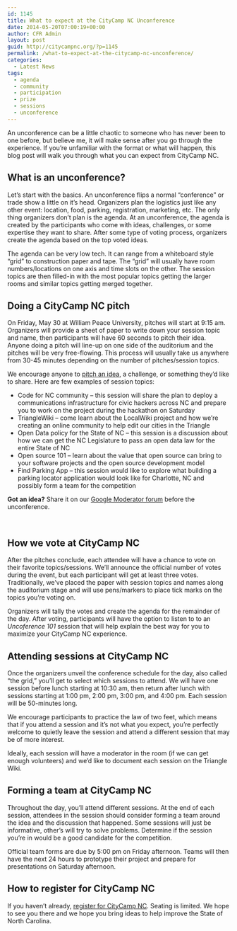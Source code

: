 ```yaml
---
id: 1145
title: What to expect at the CityCamp NC Unconference
date: 2014-05-20T07:00:19+00:00
author: CFR Admin
layout: post
guid: http://citycampnc.org/?p=1145
permalink: /what-to-expect-at-the-citycamp-nc-unconference/
categories:
  - Latest News
tags:
  - agenda
  - community
  - participation
  - prize
  - sessions
  - unconference
---
```

An unconference can be a little chaotic to someone who has never been to one before, but believe me, it will make sense after you go through the experience. If you&#8217;re unfamiliar with the format or what will happen, this blog post will walk you through what you can expect from CityCamp NC.

## What is an unconference?

Let&#8217;s start with the basics. An unconference flips a normal &#8220;conference&#8221; or trade show a little on it&#8217;s head. Organizers plan the logistics just like any other event: location, food, parking, registration, marketing, etc. The only thing organizers don&#8217;t plan<!--more--> is the agenda. At an unconference, the agenda is created by the participants who come with ideas, challenges, or some expertise they want to share. After some type of voting process, organizers create the agenda based on the top voted ideas.

The agenda can be very low tech. It can range from a whiteboard style &#8220;grid&#8221; to construction paper and tape. The &#8220;grid&#8221; will usually have room numbers/locations on one axis and time slots on the other. The session topics are then filled-in with the most popular topics getting the larger rooms and similar topics getting merged together.

## Doing a CityCamp NC pitch

On Friday, May 30 at William Peace University, pitches will start at 9:15 am. Organizers will provide a sheet of paper to write down your session topic and name, then participants will have 60 seconds to pitch their idea. Anyone doing a pitch will line-up on one side of the auditorium and the pitches will be very free-flowing. This process will usually take us anywhere from 30-45 minutes depending on the number of pitches/session topics.

We encourage anyone to <a title="pitch an idea" href="http://www.google.com/moderator/#15/e=21747e&t=21747e.40" target="_blank">pitch an idea</a>, a challenge, or something they&#8217;d like to share. Here are few examples of session topics:

  * Code for NC community &#8211; this session will share the plan to deploy a communications infrastructure for civic hackers across NC and prepare you to work on the project during the hackathon on Saturday
  * TriangleWiki &#8211; come learn about the LocalWiki project and how we&#8217;re creating an online community to help edit our cities in the Triangle
  * Open Data policy for the State of NC &#8211; this session is a discussion about how we can get the NC Legislature to pass an open data law for the entire State of NC
  * Open source 101 &#8211; learn about the value that open source can bring to your software projects and the open source development model
  * Find Parking App &#8211; this session would like to explore what building a parking locator application would look like for Charlotte, NC and possibly form a team for the competition

**Got an idea?** Share it on our <a title="Google Moderator forum" href="http://www.google.com/moderator/#15/e=21747e&t=21747e.40" target="_blank">Google Moderator forum</a> before the unconference.

&nbsp;

## How we vote at CityCamp NC

After the pitches conclude, each attendee will have a chance to vote on their favorite topics/sessions. We&#8217;ll announce the official number of votes during the event, but each participant will get at least three votes. Traditionally, we&#8217;ve placed the paper with session topics and names along the auditorium stage and will use pens/markers to place tick marks on the topics you&#8217;re voting on.

Organizers will tally the votes and create the agenda for the remainder of the day. After voting, participants will have the option to listen to to an _Uncoference 101_ session that will help explain the best way for you to maximize your CityCamp NC experience.

## Attending sessions at CityCamp NC

Once the organizers unveil the conference schedule for the day, also called &#8220;the grid,&#8221; you&#8217;ll get to select which sessions to attend. We will have one session before lunch starting at 10:30 am, then return after lunch with sessions starting at 1:00 pm, 2:00 pm, 3:00 pm, and 4:00 pm. Each session will be 50-minutes long.

We encourage participants to practice the law of two feet, which means that if you attend a session and it&#8217;s not what you expect, you&#8217;re perfectly welcome to quietly leave the session and attend a different session that may be of more interest.

Ideally, each session will have a moderator in the room (if we can get enough volunteers) and we&#8217;d like to document each session on the Triangle Wiki.

## Forming a team at CityCamp NC

Throughout the day, you&#8217;ll attend different sessions. At the end of each session, attendees in the session should consider forming a team around the idea and the discussion that happened. Some sessions will just be informative, other&#8217;s will try to solve problems. Determine if the session you&#8217;re in would be a good candidate for the competition.

Official team forms are due by 5:00 pm on Friday afternoon. Teams will then have the next 24 hours to prototype their project and prepare for presentations on Saturday afternoon.

## How to register for CityCamp NC

If you haven&#8217;t already, [register for CityCamp NC](http://citycampnc.org/register/ "Register"). Seating is limited. We hope to see you there and we hope you bring ideas to help improve the State of North Carolina.